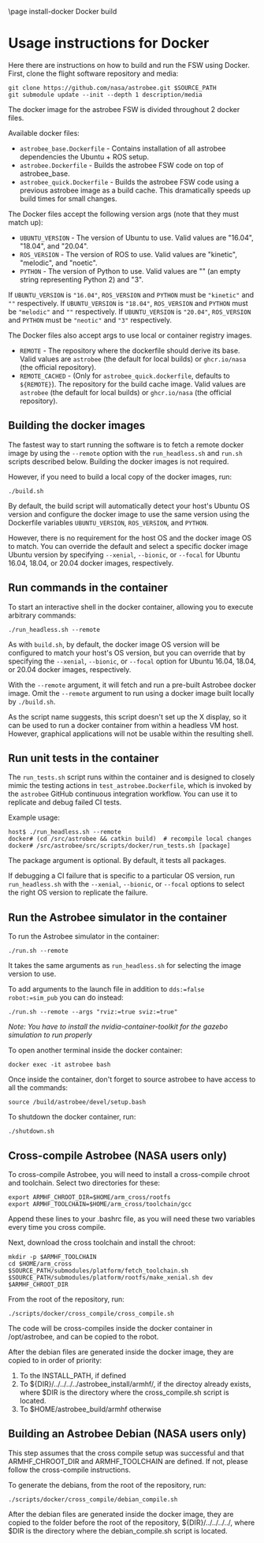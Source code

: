 \page install-docker Docker build

# Usage instructions for Docker

Here there are instructions on how to build and run the FSW using Docker.
First, clone the flight software repository and media:

    git clone https://github.com/nasa/astrobee.git $SOURCE_PATH
    git submodule update --init --depth 1 description/media

The docker image for the astrobee FSW is divided throughout 2 docker files. 

Available docker files:

- `astrobee_base.Dockerfile` - Contains installation of all astrobee dependencies the Ubuntu + ROS setup.
- `astrobee.Dockerfile` - Builds the astrobee FSW code on top of astrobee_base.
- `astrobee_quick.Dockerfile` - Builds the astrobee FSW code using a previous astrobee image as a build cache. This dramatically speeds up build times for small changes.

The Docker files accept the following version args (note that they must match up):

- `UBUNTU_VERSION` - The version of Ubuntu to use. Valid values are "16.04", "18.04", and "20.04".
- `ROS_VERSION` - The version of ROS to use. Valid values are "kinetic", "melodic", and "noetic".
- `PYTHON` - The version of Python to use. Valid values are "" (an empty string representing Python 2) and "3".

If `UBUNTU_VERSION` is `"16.04"`, `ROS_VERSION` and `PYTHON` must be `"kinetic"` and `""` respectively.
If `UBUNTU_VERSION` is `"18.04"`, `ROS_VERSION` and `PYTHON` must be `"melodic"` and `""` respectively.
If `UBUNTU_VERSION` is `"20.04"`, `ROS_VERSION` and `PYTHON` must be `"neotic"` and `"3"` respectively.

The Docker files also accept args to use local or container registry images.

- `REMOTE` - The repository where the dockerfile should derive its base. Valid values are `astrobee` (the default for local builds) or `ghcr.io/nasa` (the official repository).
- `REMOTE_CACHED` - (Only for `astrobee_quick.dockerfile`, defaults to `${REMOTE}`). The repository for the build cache image. Valid values are `astrobee` (the default for local builds) or `ghcr.io/nasa` (the official repository).

## Building the docker images

The fastest way to start running the software is to fetch a remote
docker image by using the `--remote` option with the `run_headless.sh`
and `run.sh` scripts described below. Building the docker images is
not required.

However, if you need to build a local copy of the docker images, run:
    
    ./build.sh

By default, the build script will automatically detect your host's
Ubuntu OS version and configure the docker image to use the same
version using the Dockerfile variables `UBUNTU_VERSION`,
`ROS_VERSION`, and `PYTHON`.

However, there is no requirement for the host OS and the docker image
OS to match.  You can override the default and select a specific
docker image Ubuntu version by specifying `--xenial`, `--bionic`, or
`--focal` for Ubuntu 16.04, 18.04, or 20.04 docker images,
respectively.

## Run commands in the container

To start an interactive shell in the docker container, allowing you to
execute arbitrary commands:

    ./run_headless.sh --remote

As with `build.sh`, by default, the docker image OS version will be
configured to match your host's OS version, but you can override that
by specifying the `--xenial`, `--bionic`, or `--focal` option for
Ubuntu 16.04, 18.04, or 20.04 docker images, respectively.

With the `--remote` argument, it will fetch and run a pre-built
Astrobee docker image. Omit the `--remote` argument to run using a
docker image built locally by `./build.sh`.

As the script name suggests, this script doesn't set up the X display,
so it can be used to run a docker container from within a headless
VM host. However, graphical applications will not be usable within the
resulting shell.

## Run unit tests in the container

The `run_tests.sh` script runs within the container and is designed to
closely mimic the testing actions in `test_astrobee.Dockerfile`, which is
invoked by the `astrobee` GitHub continuous integration workflow. You can
use it to replicate and debug failed CI tests.

Example usage:

    host$ ./run_headless.sh --remote
    docker# (cd /src/astrobee && catkin build)  # recompile local changes
    docker# /src/astrobee/src/scripts/docker/run_tests.sh [package]

The package argument is optional. By default, it tests all packages.

If debugging a CI failure that is specific to a particular OS version,
run `run_headless.sh` with the `--xenial`, `--bionic`, or `--focal`
options to select the right OS version to replicate the failure.

## Run the Astrobee simulator in the container

To run the Astrobee simulator in the container:

    ./run.sh --remote

It takes the same arguments as `run_headless.sh` for selecting the image version to use.

To add arguments to the launch file in addition to `dds:=false robot:=sim_pub` you can do instead:

    ./run.sh --remote --args "rviz:=true sviz:=true"

*Note: You have to install the nvidia-container-toolkit for the gazebo simulation to run properly*

To open another terminal inside the docker container:

    docker exec -it astrobee bash

Once inside the container, don't forget to source astrobee to have access to all the commands:

    source /build/astrobee/devel/setup.bash

To shutdown the docker container, run:

    ./shutdown.sh


## Cross-compile Astrobee (NASA users only)

To cross-compile Astrobee, you will need
to install a cross-compile chroot and toolchain. Select two directories for
these:

    export ARMHF_CHROOT_DIR=$HOME/arm_cross/rootfs
    export ARMHF_TOOLCHAIN=$HOME/arm_cross/toolchain/gcc

Append these lines to your .bashrc file, as you will need these two variables
every time you cross compile.

Next, download the cross toolchain and install the chroot:

    mkdir -p $ARMHF_TOOLCHAIN
    cd $HOME/arm_cross
    $SOURCE_PATH/submodules/platform/fetch_toolchain.sh
    $SOURCE_PATH/submodules/platform/rootfs/make_xenial.sh dev $ARMHF_CHROOT_DIR

From the root of the repository, run:

    ./scripts/docker/cross_compile/cross_compile.sh

The code will be cross-compiles inside the docker container in /opt/astrobee, and
can be copied to the robot.

After the debian files are generated inside the docker image, they are copied to
in order of priority:
1) To the INSTALL_PATH, if defined
2) To ${DIR}/../../../../astrobee_install/armhf/, if the directoy already exists,
where $DIR is the directory where the cross_compile.sh script is located.
3) To $HOME/astrobee_build/armhf otherwise

## Building an Astrobee Debian (NASA users only)

This step assumes that the cross compile setup was successful and that ARMHF_CHROOT_DIR
and ARMHF_TOOLCHAIN are defined. If not, please follow the cross-compile instructions.

To generate the debians, from the root of the repository, run:

    ./scripts/docker/cross_compile/debian_compile.sh

After the debian files are generated inside the docker image, they are copied to the
folder before the root of the repository, ${DIR}/../../../../, where $DIR is the directory where the debian_compile.sh script is located.
